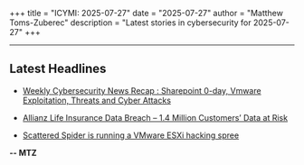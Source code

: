 +++
title = "ICYMI: 2025-07-27"
date = "2025-07-27"
author = "Matthew Toms-Zuberec"
description = "Latest stories in cybersecurity for 2025-07-27"
+++

---------------------------------------------------------------------------
## Latest Headlines
- [Weekly Cybersecurity News Recap : Sharepoint 0-day, Vmware Exploitation, Threats and Cyber Attacks](https://cybersecuritynews.com/weekly-cybersecurity-news-recap-report/)

- [Allianz Life Insurance Data Breach – 1.4 Million Customers’ Data at Risk](https://cybersecuritynews.com/allianz-life-insurance-data-breach/)

- [Scattered Spider is running a VMware ESXi hacking spree](https://www.bleepingcomputer.com/news/security/scattered-spider-is-running-a-vmware-esxi-hacking-spree/)

**-- MTZ**